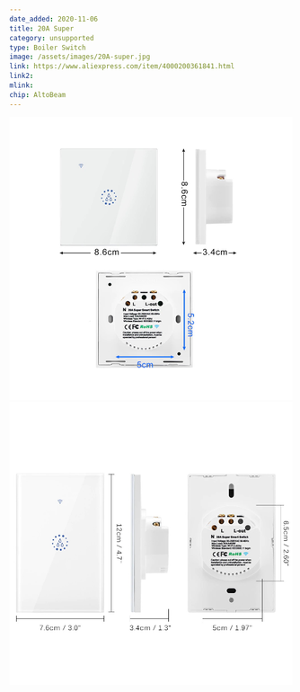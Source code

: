 ```yaml
---
date_added: 2020-11-06
title: 20A Super 
category: unsupported
type: Boiler Switch
image: /assets/images/20A-super.jpg
link: https://www.aliexpress.com/item/4000200361841.html
link2:
mlink: 
chip: AltoBeam
---
```


![](/assets/images/20A-super-eu.jpg)
![](/assets/images/20A-super-us.jpg)